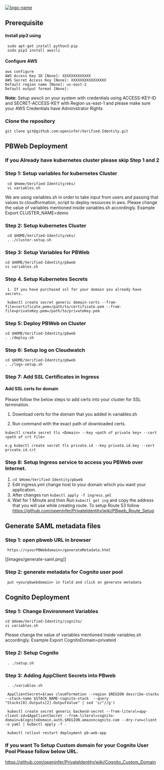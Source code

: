 [![logo-name](https://www.private.id/static_home/images/Private-Identity-Logo-1.png)](https://www.private.id/)


## Prerequisite


#### Install pip3 using 
     sudo apt-get install python3-pip
     sudo pip3 install awscli

#### Configure AWS
    aws configure 
    AWS Access Key ID [None]: XXXXXXXXXXXXX
    AWS Secret Access Key [None]: XXXXXXXXXXXXXXXX
    Default region name [None]: us-east-2
    Default output format [None]:
**Note:** Setup awscli on your system with credentials using ACCESS-KEY-ID and SECRET-ACCESS-KEY with Region us-east-1 and please make sure your AWS Credentials have Administrator Rights

### Clone the repository

    git clone git@github.com:openinfer/Verified-Identity.git

## PBWeb Deployment

### If you Already have kubernetes cluster please skip Step 1 and 2

### Step 1: Setup variables for kubernetes Cluster

     cd $Home/Verified-Identity/eks/
     vi variables.sh

We are using variables.sh in order to take input from users and passing that values to cloudformation, 
script to deploy resources in aws.
Please change the value of variables mentioned inside variables.sh accordingly.
   Example Export CLUSTER_NAME=demo

### Step 2: Setup kubernetes Cluster
     cd $HOME/Verified-Identity/eks/
     . ./cluster-setup.sh

### Step 3: Setup Variables for PBWeb
    cd $HOME/Verified-Identity/pbweb
    vi variables.sh
     
### Step 4. Setup Kubernetes Secrets
     1. If you have purchased ssl for your domain you already have secrets.

     kubectl create secret generic domain-certs --from-file=certificate.pem=/path/to/certificate.pem --from-file=privateKey.pem=/path/to/privateKey.pem


### Step 5: Deploy PBWeb on Cluster
    cd $HOME/Verified-Identity/pbweb
    . ./deploy.sh

### Step 6: Setup log on Cloudwatch
    cd $HOME/Verified-Identity/pbweb
    . ./logs-setup.sh

### Step 7: Add SSL Certificates in Ingress

#### Add SSL certs for domain 

Please follow the below steps to add certs into your cluster for SSL termination.

1. Download certs for the domain that you added in variables.sh

2. Run command with the exact path of downloaded certs.

```kubectl create secret tls <Domain> --key <path of private key> --cert <path of crt file>``` 

    e.g kubectl create secret tls private.id --key private.id.key --cert private.id.crt

### Step 8: Setup Ingress service to access you PBWeb over Internet.

1. `cd $Home/Verified-Identity/pbweb`
2. Edit ingress.yml change host to your domain which you want your application.
3. After changes run `kubectl apply -f ingress.yml`
4. Wait for 1 Minute and then Run `kubectl get ing` and copy the address that you will use while creating route.
To setup Route 53 follow https://github.com/openinfer/PrivateIdentity/wiki/PBweb_Route_Setup

## Generate SAML metadata files

### Step 1: open pbweb URL in browser
     https://<yourPBWebdomain>/generateMetadata.html
    
[[images/generate-saml.png]]

### Step 2: generate metadata for Cognito user pool
     put <yourpbwebdomain> in field and click on generate metadata

## Cognito Deployment

### Step 1: Change Environment Variables
    cd $Home/Verified-Identity/cognito/
    vi variables.sh

Please change the value of variables mentioned inside variables.sh accordingly.
   Example Export CognitoDomain=privateid

### Step 2: Setup Cognito
     . ./setup.sh

### Step 3: Adding AppClient Secrets into PBweb
     
     . ./variables.sh

     AppClientSecret=$(aws cloudformation --region $REGION describe-stacks --stack-name $STACK_NAME-cognito-stack  --query "Stacks[0].Outputs[2].OutputValue" | sed 's/"//g')
     
     kubectl create secret generic backend-secret --from-literal=app-client-id=$AppClientSecret --from-literal=cognito-domain=$CognitoDomain.auth.$REGION.amazoncognito.com --dry-run=client -o yaml | kubectl apply -f -
     
     kubectl rollout restart deployment pb-web-app

### If you want To Setup Custom domain for your Cognito User Pool Please follow below URL.
 https://github.com/openinfer/PrivateIdentity/wiki/Cognito_Custom_Domain
    




     


    

